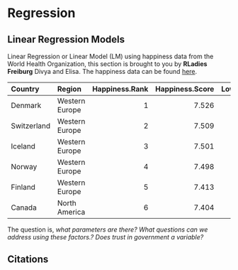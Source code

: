 # Regression

## Linear Regression Models

Linear Regression or Linear Model (LM) using happiness data from the World Health Organization, this section is brought to you by **RLadies Freiburg** Divya and Elisa. The happiness data can be found [here](https://raw.githubusercontent.com/rladies/meetup-presentations_freiburg/master/2019-10-Modelling%201%20-%20LM%2C%20LMM%20and%20plots/Happiness_2016.csv). 


|Country     |Region         | Happiness.Rank| Happiness.Score| Lower.Confidence.Interval| Upper.Confidence.Interval| Economy..GDP.per.Capita.|  Family| Health..Life.Expectancy.| Freedom| Trust..Government.Corruption.| Generosity| Dystopia.Residual|
|:-----------|:--------------|--------------:|---------------:|-------------------------:|-------------------------:|------------------------:|-------:|------------------------:|-------:|-----------------------------:|----------:|-----------------:|
|Denmark     |Western Europe |              1|           7.526|                     7.460|                     7.592|                  1.44178| 1.16374|                  0.79504| 0.57941|                       0.44453|    0.36171|           2.73939|
|Switzerland |Western Europe |              2|           7.509|                     7.428|                     7.590|                  1.52733| 1.14524|                  0.86303| 0.58557|                       0.41203|    0.28083|           2.69463|
|Iceland     |Western Europe |              3|           7.501|                     7.333|                     7.669|                  1.42666| 1.18326|                  0.86733| 0.56624|                       0.14975|    0.47678|           2.83137|
|Norway      |Western Europe |              4|           7.498|                     7.421|                     7.575|                  1.57744| 1.12690|                  0.79579| 0.59609|                       0.35776|    0.37895|           2.66465|
|Finland     |Western Europe |              5|           7.413|                     7.351|                     7.475|                  1.40598| 1.13464|                  0.81091| 0.57104|                       0.41004|    0.25492|           2.82596|
|Canada      |North America  |              6|           7.404|                     7.335|                     7.473|                  1.44015| 1.09610|                  0.82760| 0.57370|                       0.31329|    0.44834|           2.70485|



The question is, *what parameters are there? What questions can we address using these factors.?* *Does trust in government a variable?* 

## Citations



